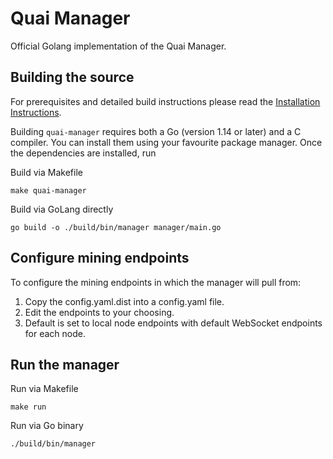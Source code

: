 # Quai Manager

Official Golang implementation of the Quai Manager.

## Building the source

For prerequisites and detailed build instructions please read the [Installation Instructions](https://docs.quai.network/develop/mining).

Building `quai-manager` requires both a Go (version 1.14 or later) and a C compiler. You can install
them using your favourite package manager. Once the dependencies are installed, run

Build via Makefile
```shell
make quai-manager
```

Build via GoLang directly
```shell
go build -o ./build/bin/manager manager/main.go     
```

## Configure mining endpoints
To configure the mining endpoints in which the manager will pull from:
1. Copy the config.yaml.dist into a config.yaml file.
2. Edit the endpoints to your choosing.
3. Default is set to local node endpoints with default WebSocket endpoints for each node.


## Run the manager

Run via Makefile
```shell
make run
```

Run via Go binary
```shell
./build/bin/manager
```

